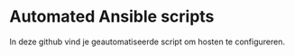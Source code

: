 # Automated Ansible scripts

In deze github vind je geautomatiseerde script om hosten te configureren.
